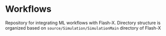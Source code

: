 # Workflows

Repository for integrating ML workflows with Flash-X. Directory structure is organized based on ```source/Simulation/SimulationMain``` directory of Flash-X
